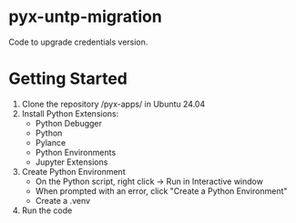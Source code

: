 # pyx-untp-migration
Code to upgrade credentials version.

# Getting Started
1. Clone the repository /pyx-apps/ in Ubuntu 24.04
2. Install Python Extensions:
    - Python Debugger
    - Python
    - Pylance
    - Python Environments
    - Jupyter Extensions
3. Create Python Environment
    - On the Python script, right click -> Run in Interactive window
    - When prompted with an error, click "Create a Python Environment"
    - Create a .venv 
4. Run the code